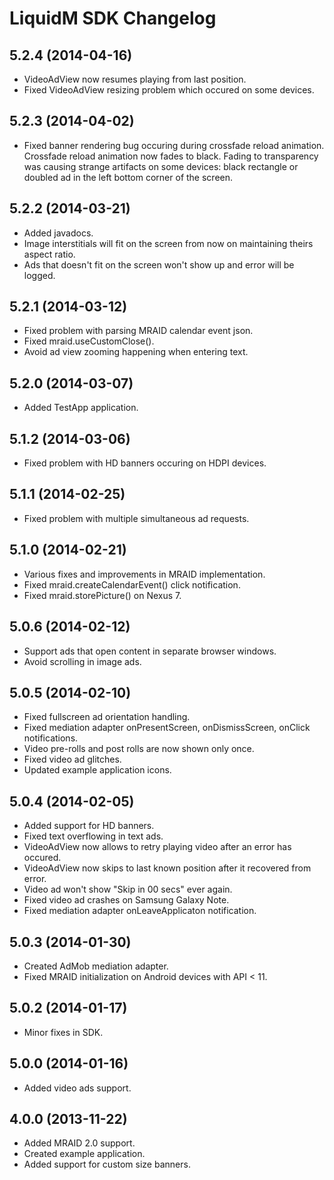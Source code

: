 LiquidM SDK Changelog
===
5.2.4 (2014-04-16)
---
- VideoAdView now resumes playing from last position.
- Fixed VideoAdView resizing problem which occured on some devices.

5.2.3 (2014-04-02)
---
- Fixed banner rendering bug occuring during crossfade reload animation.
  Crossfade reload animation now fades to black.
  Fading to transparency was causing strange artifacts on some devices: black rectangle or doubled ad in the left bottom corner of the screen.

5.2.2 (2014-03-21)
---
- Added javadocs.
- Image interstitials will fit on the screen from now on maintaining theirs aspect ratio.
- Ads that doesn't fit on the screen won't show up and error will be logged.

5.2.1 (2014-03-12)
---

- Fixed problem with parsing MRAID calendar event json.
- Fixed mraid.useCustomClose().
- Avoid ad view zooming happening when entering text.

5.2.0 (2014-03-07)
---

- Added TestApp application.

5.1.2 (2014-03-06)
---

- Fixed problem with HD banners occuring on HDPI devices.


5.1.1 (2014-02-25)
---

- Fixed problem with multiple simultaneous ad requests.

5.1.0 (2014-02-21)
---

- Various fixes and improvements in MRAID implementation.
- Fixed mraid.createCalendarEvent() click notification.
- Fixed mraid.storePicture() on Nexus 7.

5.0.6 (2014-02-12)
---

- Support ads that open content in separate browser windows.
- Avoid scrolling in image ads.

5.0.5 (2014-02-10)
---

- Fixed fullscreen ad orientation handling.
- Fixed mediation adapter onPresentScreen, onDismissScreen, onClick notifications.
- Video pre-rolls and post rolls are now shown only once.
- Fixed video ad glitches.
- Updated example application icons.

5.0.4 (2014-02-05)
---

- Added support for HD banners.
- Fixed text overflowing in text ads.
- VideoAdView now allows to retry playing video after an error has occured.
- VideoAdView now skips to last known position after it recovered from error.
- Video ad won't show "Skip in 00 secs" ever again.
- Fixed video ad crashes on Samsung Galaxy Note.
- Fixed mediation adapter onLeaveApplicaton notification.

5.0.3 (2014-01-30)
---

- Created AdMob mediation adapter.
- Fixed MRAID initialization on Android devices with API < 11.

5.0.2 (2014-01-17)
---

- Minor fixes in SDK.

5.0.0 (2014-01-16)
---

- Added video ads support.

4.0.0 (2013-11-22)
---

- Added MRAID 2.0 support.
- Created example application.
- Added support for custom size banners.
